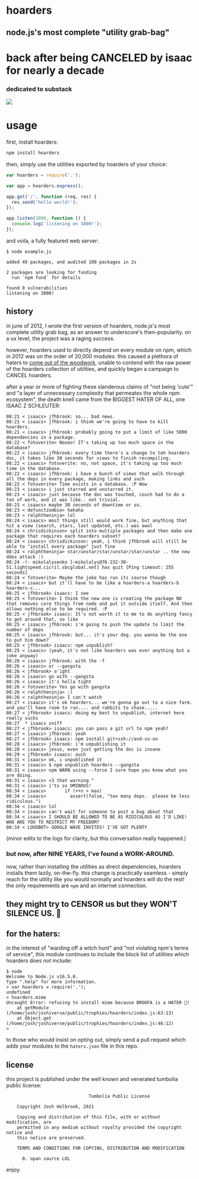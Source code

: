 # hoarders

## node.js's most complete "utility grab-bag"
# back after being **CANCELED** by **isaac** for **nearly a decade**
### dedicated to substack

![](http://i.imgur.com/WPB5l.jpg)

# usage

first, install hoarders:

```bash
npm install hoarders
```

then, simply use the utilities exported by hoarders of your choice:

```js
var hoarders = require('.');

var app = hoarders.express();

app.get('/', function (req, res) {
  res.send('hello world!');
});

app.listen(3000, function () {
  console.log('listening on 3000!');
});

```

and voila, a fully featured web server:

```
$ node example.js

added 49 packages, and audited 100 packages in 2s

2 packages are looking for funding
  run `npm fund` for details

found 0 vulnerabilities
listening on 3000!
```

## history

in june of 2012, I wrote the first version of hoarders, node.js's most
complete utility grab bag, as an answer to underscore's then-popularity. on a
ux level, the project was a raging success.

however, hoarders used to directly depend on every module on npm, which in
2012 was on the order of 20,000 modules. this caused a plethora of haters to
[come out of the woodwork](https://github.com/jfhbrook/hoarders/issues/2),
unable to contend with the raw power of the hoarders collection of utilities,
and quickly began a campaign to CANCEL hoarders.

after a year or more of fighting these slanderous claims of "not being 'cute'"
and "a layer of unnecessary complexity that permeates the whole npm ecosystem",
the death knell came from the BIGGEST HATER OF ALL, one ISAAC Z SCHLEUTER:

```
08:21 < isaacs> jfhbrook: so... bad news.
08:21 < isaacs> jfhbrook: i think we're going to have to kill hoarders.
08:21 < isaacs> jfhbrook: probably going to put a limit of like 5000 dependencies in a package.
08:22 < fotoverite> Noooo! IT's taking up too much space in the database?
08:22 < isaacs> jfhbrook: every time there's a change to teh hoarders doc, it takes like 30 seconds for views to finish recompiling.
08:22 < isaacs> fotoverite: no, not space, it's taking up too much time in the database.
08:22 < isaacs> jfhbrook: i have a bunch of views that walk through all the deps in every package, making links and such
08:22 < fotoverite> Time exists in a database. :P Wow
08:23 < isaacs> i just starred and unstarred it.
08:23 < isaacs> just because the doc was touched, couch had to do a ton of work, and it was like.. not trivial.
08:23 < isaacs> maybe 30 seconds of downtime or so.
08:23 < defunctzombie> hahaha
08:23 < ralphtheninja> lol
08:24 < isaacs> most things still would work fine, but anything that hit a view (search, stars, last updated, etc.) was awol
08:24 < chrisdickinson> split into multiple packages and then make one package that requires each hoarders subset?
08:24 < isaacs> chrisdickinson: yeah, i think jfhbrook will still be able to "install every package" just fine
08:24 < ralphtheninja> star/unstar/star/unstar/star/unstar .. the new ddos attack :)
08:24 -!- mikolalysenko [~mikolalys@76-232-30-51.lightspeed.cicril.sbcglobal.net] has quit [Ping timeout: 255 seconds]
08:24 < fotoverite> Maybe the joke has run its course though
08:24 < isaacs> but it'll have to be like a hoarders-a hoarders-b hoarders-c...
08:25 < jfhbrook> isaacs: I see
08:25 < fotoverite> I think the new one is creating the package NO that removes core things from node and put it outside itself. And then allows nothing else to be required. :P
08:25 < jfhbrook> isaacs: It's not worth it to me to do anything fancy to get around that, so like
08:25 < isaacs> jfhbrook: i'm going to push the update to limit the number of deps
08:25 < isaacs> jfhbrook: but... it's your dog. you wanna be the one to put him down?
08:25 < jfhbrook> isaacs: npm unpublish?
08:25 < isaacs> (yeah, it's not like hoarders was ever anything but a joke anyway)
08:26 < isaacs> jfhbrook: with the -f
08:26 < isaacs> or --gangsta
08:26 < jfhbrook> a'ight
08:26 < isaacs> go with --gangsta
08:26 < isaacs> it's hella tight
08:26 < fotoverite> Yes go with gangsta
08:26 < ralphtheninja> :)
08:26 < ralphtheninja> I can't watch
08:27 < isaacs> it's ok hoarders... we're gonna go out to a nice farm. and you'll have room to run.... and rabbits to chase.....
08:27 < jfhbrook> isaacs: doing my best to unpublish, internet here really sucks
08:27  * isaacs sniff
08:27 < jfhbrook> isaacs: you can pass a git url to npm yeah?
08:27 < isaacs> jfhbrook: yeah
08:27 < jfhbrook> isaacs: npm install git+ssh://and-so-on
08:28 < isaacs> jfhbrook: i'm unpublishing it
08:28 < isaacs> jesus, even just getting the doc is insane
08:29 < jfhbrook> isaacs: ouch
08:31 < isaacs> ok, i unpublished it
08:31 < isaacs> $ npm unpublish hoarders --gangsta
08:31 < isaacs> npm WARN using --force I sure hope you know what you are doing.
08:31 < isaacs> <3 that warning ^
08:31 < isaacs> i'ts so OMINOUS!
08:34 < isaacs>       if (++n > max)
08:34 < isaacs>         assert(false, "too many deps.  please be less ridiculous.")
08:34 < isaacs> lol
08:34 < isaacs> can't wait for someone to post a bug about that
08:34 < isaacs> I SHOULD BE ALLOWED TO BE AS RIDICULOUS AS I'D LIKE! WHO ARE YOU TO RESTRICT MY FREEDOM?
08:34 < LOUDBOT> GOOGLE WAVE INVITES! I'VE GOT PLENTY
```

(minor edits to the logs for clarity, but this conversation really happened.)

### but now, after NINE YEARS, I've found a WORK-AROUND.

now, rather than installing the utilities as direct dependencies, hoarders
installs them lazily, on-the-fly. this change is practically seamless - simply
reach for the utility like you would normally and hoarders will do the rest!
the only requirements are `npm` and an internet connection.

## they might try to CENSOR us but they WON'T SILENCE US. :triumph:

## for the haters:

in the interest of "warding off a witch hunt" and "not violating npm's terms
of service", this module continues to include the block list of utilities
which hoarders does *not* include:

```
$ node
Welcome to Node.js v16.5.0.
Type ".help" for more information.
> var hoarders = require('.');
undefined
> hoarders.mime
Uncaught Error: refusing to install mime because BROOFA is a HATER 😤!
    at getModule (/home/josh/joshiverse/public/trophies/hoarders/index.js:63:13)
    at Object.get (/home/josh/joshiverse/public/trophies/hoarders/index.js:46:12)
>
```

to those who would insist on opting out, simply send a pull request which adds
your modules to the `haters.json` file in this repo.

## license

this project is published under the well known and venerated tumbolia public
license:

```
                               Tumbolia Public License
 
    Copyright Josh Holbrook, 2021 
 
    Copying and distribution of this file, with or without modification, are
    permitted in any medium without royalty provided the copyright notice and
    this notice are preserved.
 
    TERMS AND CONDITIONS FOR COPYING, DISTRIBUTION AND MODIFICATION
 
      0. opan saurce LOL
```

enjoy.
